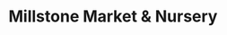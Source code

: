 ---
title: "Millstone Market & Nursery"
url: /germantown/millstone-market-und-nursery/
shop: Garten-Center
---